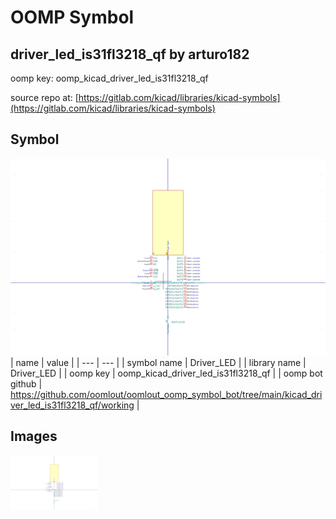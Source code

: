 # OOMP Symbol  
## driver_led_is31fl3218_qf  by arturo182  
  
oomp key: oomp_kicad_driver_led_is31fl3218_qf  
  
source repo at: [https://gitlab.com/kicad/libraries/kicad-symbols](https://gitlab.com/kicad/libraries/kicad-symbols)  
## Symbol  
  
[![working.png](working_600.png)](working.png)  
| name | value | 
| --- | --- | 
| symbol name | Driver_LED | 
| library name | Driver_LED | 
| oomp key | oomp_kicad_driver_led_is31fl3218_qf | 
| oomp bot github | https://github.com/oomlout/oomlout_oomp_symbol_bot/tree/main/kicad_driver_led_is31fl3218_qf/working | 
## Images  
  
[![working.png](working_140.png)](working.png)  
